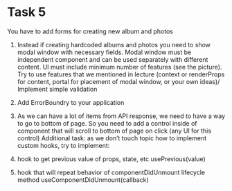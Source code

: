 # Task 5
You have to add forms for creating new album and photos
1. Instead if creating hardcoded albums and photos you need to show modal window with necessary fields. Modal window must be independent component and can be used separately with different content. UI must include minimum number of features (see the picture). Try to use features that we mentioned in lecture (context or renderProps for content, portal for placement of modal window, or your own ideas)/ Implement simple validation
 
2. Add ErrorBoundry to your application
3. As we can have a lot of items from API response, we need to have a way to go to bottom of page. So you need to add a control inside of <Content/> component that will scroll to bottom of page on click (any UI for this control)
Additional task: as we don’t touch topic how to implement custom hooks, try to implement:
1. hook to get previous value of props, state, etc 
usePrevious(value)
2. hook that will repeat behavior of componentDidUnmount lifecycle method useComponentDidUnmount(callback)
